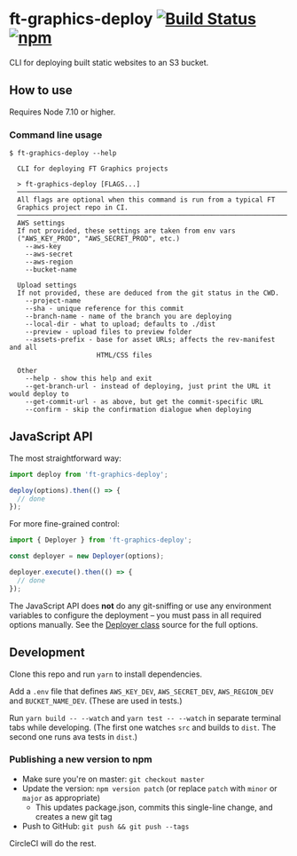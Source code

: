 # ft-graphics-deploy [![Build Status][circle-image]][circle-url] [![npm](https://img.shields.io/npm/v/ft-graphics-deploy.svg)](https://npmjs.com/package/ft-graphics-deploy)

CLI for deploying built static websites to an S3 bucket.

## How to use

Requires Node 7.10 or higher.

### Command line usage

```
$ ft-graphics-deploy --help

  CLI for deploying FT Graphics projects

  > ft-graphics-deploy [FLAGS...]
  ────────────────────────────────────────────────────────────────────
  All flags are optional when this command is run from a typical FT
  Graphics project repo in CI.
  ────────────────────────────────────────────────────────────────────
  AWS settings
  If not provided, these settings are taken from env vars
  ("AWS_KEY_PROD", "AWS_SECRET_PROD", etc.)
    --aws-key
    --aws-secret
    --aws-region
    --bucket-name

  Upload settings
  If not provided, these are deduced from the git status in the CWD.
    --project-name
    --sha - unique reference for this commit
    --branch-name - name of the branch you are deploying
    --local-dir - what to upload; defaults to ./dist
    --preview - upload files to preview folder
    --assets-prefix - base for asset URLs; affects the rev-manifest and all
                      HTML/CSS files

  Other
    --help - show this help and exit
    --get-branch-url - instead of deploying, just print the URL it would deploy to
    --get-commit-url - as above, but get the commit-specific URL
    --confirm - skip the confirmation dialogue when deploying
```

## JavaScript API

The most straightforward way:

```js
import deploy from 'ft-graphics-deploy';

deploy(options).then(() => {
  // done
});
```

For more fine-grained control:

```js
import { Deployer } from 'ft-graphics-deploy';

const deployer = new Deployer(options);

deployer.execute().then(() => {
  // done
});
```

The JavaScript API does **not** do any git-sniffing or use any environment variables to configure the deployment – you must pass in all required options manually. See the [Deployer class](./src/Deployer.js) source for the full options.

## Development

Clone this repo and run `yarn` to install dependencies.

Add a `.env` file that defines `AWS_KEY_DEV`, `AWS_SECRET_DEV`, `AWS_REGION_DEV` and `BUCKET_NAME_DEV`. (These are used in tests.)

Run `yarn build -- --watch` and `yarn test -- --watch` in separate terminal tabs while developing. (The first one watches `src` and builds to `dist`. The second one runs ava tests in `dist`.)

### Publishing a new version to npm

- Make sure you're on master: `git checkout master`
- Update the version: `npm version patch` (or replace `patch` with `minor` or `major` as appropriate)
  - This updates package.json, commits this single-line change, and creates a new git tag
- Push to GitHub: `git push && git push --tags`

CircleCI will do the rest.

<!-- badge URLs -->
[circle-url]: https://circleci.com/gh/ft-interactive/ft-graphics-deploy
[circle-image]: https://circleci.com/gh/ft-interactive/ft-graphics-deploy.svg?style=svg
